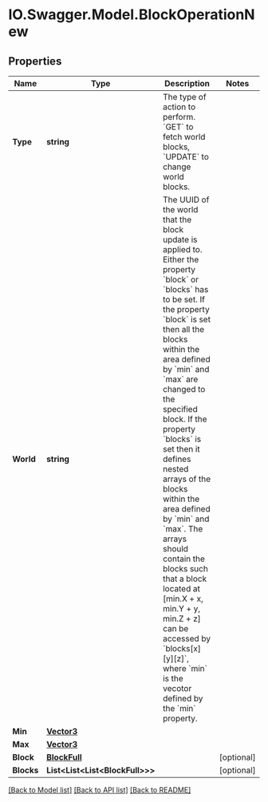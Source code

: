 # IO.Swagger.Model.BlockOperationNew
## Properties

Name | Type | Description | Notes
------------ | ------------- | ------------- | -------------
**Type** | **string** | The type of action to perform. &#x60;GET&#x60; to fetch world blocks, &#x60;UPDATE&#x60; to change world blocks. | 
**World** | **string** | The UUID of the world that the block update is applied to.  Either the property &#x60;block&#x60; or &#x60;blocks&#x60; has to be set.  If the property &#x60;block&#x60; is set then all the blocks within the area defined by &#x60;min&#x60; and &#x60;max&#x60; are changed to the specified block.  If the property &#x60;blocks&#x60; is set then it defines nested arrays of the blocks within the area defined by &#x60;min&#x60; and &#x60;max&#x60;. The arrays should contain the blocks such that a block located at [min.X + x, min.Y + y, min.Z + z] can be accessed by &#x60;blocks[x][y][z]&#x60;, where &#x60;min&#x60; is the vecotor defined by the &#x60;min&#x60; property.  | 
**Min** | [**Vector3**](Vector3.md) |  | 
**Max** | [**Vector3**](Vector3.md) |  | 
**Block** | [**BlockFull**](BlockFull.md) |  | [optional] 
**Blocks** | **List&lt;List&lt;List&lt;BlockFull&gt;&gt;&gt;** |  | [optional] 

[[Back to Model list]](../README.md#documentation-for-models) [[Back to API list]](../README.md#documentation-for-api-endpoints) [[Back to README]](../README.md)

